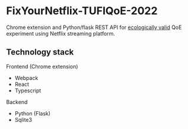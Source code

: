 # FixYourNetflix-TUFIQoE-2022

Chrome extension and Python/flask REST API for [ecologically valid](https://en.wikipedia.org/wiki/Ecological_validity) QoE experiment using Netflix streaming platform. 

## Technology stack
Frontend (Chrome extension)
- Webpack
- React
- Typescript


Backend
- Python (Flask)
- Sqlite3

